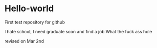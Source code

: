# Hello-world
First test repository for github

I hate school, I need graduate soon and find a job
What the fuck
ass hole

revised on Mar 2nd
